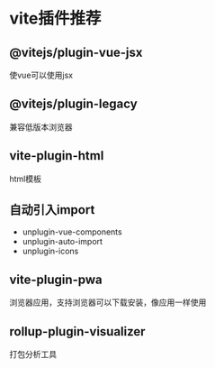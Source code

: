 # vite插件推荐

## @vitejs/plugin-vue-jsx

使vue可以使用jsx

## @vitejs/plugin-legacy

兼容低版本浏览器

## vite-plugin-html

html模板

## 自动引入import

* unplugin-vue-components
* unplugin-auto-import
* unplugin-icons

## vite-plugin-pwa

浏览器应用，支持浏览器可以下载安装，像应用一样使用

## rollup-plugin-visualizer

打包分析工具


